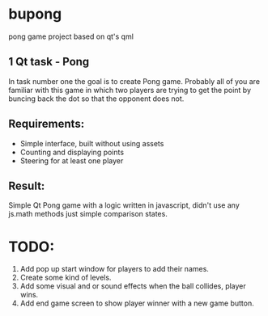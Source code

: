 # bupong
pong game project based on qt's qml

## 1 Qt task - Pong

In task number one the goal is to create Pong game. Probably all of you are familiar with this game in which two players are trying to get the point by buncing back the dot so that the opponent does not.

## Requirements:

- Simple interface, built without using assets
- Counting and displaying points
- Steering for at least one player


## Result:

Simple Qt Pong game with a logic written in javascript, didn't use any js.math methods just simple comparison states.


# TODO:

1) Add pop up start window for players to add their names.
2) Create some kind of levels.
3) Add some visual and or sound effects when the ball collides, player wins.
4) Add end game screen to show player winner with a new game button.
